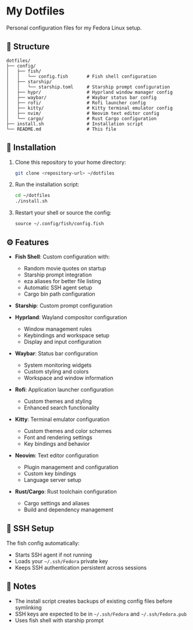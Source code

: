 # My Dotfiles

Personal configuration files for my Fedora Linux setup.

## 📂 Structure

```
dotfiles/
├── config/
│   ├── fish/
│   │   └── config.fish       # Fish shell configuration
│   ├── starship/
│   │   └── starship.toml     # Starship prompt configuration
│   ├── hypr/                 # Hyprland window manager config
│   ├── waybar/               # Waybar status bar config
│   ├── rofi/                 # Rofi launcher config
│   ├── kitty/                # Kitty terminal emulator config
│   ├── nvim/                 # Neovim text editor config
│   └── cargo/                # Rust Cargo configuration
├── install.sh                # Installation script
└── README.md                 # This file
```

## 🚀 Installation

1. Clone this repository to your home directory:
   ```bash
   git clone <repository-url> ~/dotfiles
   ```

2. Run the installation script:
   ```bash
   cd ~/dotfiles
   ./install.sh
   ```

3. Restart your shell or source the config:
   ```fish
   source ~/.config/fish/config.fish
   ```

## ⚙️ Features

- **Fish Shell**: Custom configuration with:
  - Random movie quotes on startup
  - Starship prompt integration
  - eza aliases for better file listing
  - Automatic SSH agent setup
  - Cargo bin path configuration
  
- **Starship**: Custom prompt configuration

- **Hyprland**: Wayland compositor configuration
  - Window management rules
  - Keybindings and workspace setup
  - Display and input configuration

- **Waybar**: Status bar configuration
  - System monitoring widgets
  - Custom styling and colors
  - Workspace and window information

- **Rofi**: Application launcher configuration
  - Custom themes and styling
  - Enhanced search functionality

- **Kitty**: Terminal emulator configuration
  - Custom themes and color schemes
  - Font and rendering settings
  - Key bindings and behavior

- **Neovim**: Text editor configuration
  - Plugin management and configuration
  - Custom key bindings
  - Language server setup

- **Rust/Cargo**: Rust toolchain configuration
  - Cargo settings and aliases
  - Build and dependency management

## 🔐 SSH Setup

The fish config automatically:
- Starts SSH agent if not running
- Loads your `~/.ssh/Fedora` private key
- Keeps SSH authentication persistent across sessions

## 📝 Notes

- The install script creates backups of existing config files before symlinking
- SSH keys are expected to be in `~/.ssh/Fedora` and `~/.ssh/Fedora.pub`
- Uses fish shell with starship prompt
